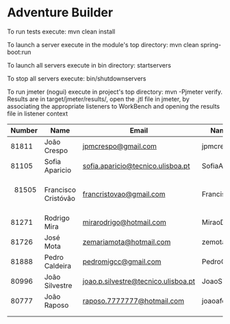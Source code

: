# Adventure Builder

To run tests execute: mvn clean install

To launch a server execute in the module's top directory: mvn clean spring-boot:run

To launch all servers execute in bin directory: startservers

To stop all servers execute: bin/shutdownservers

To run jmeter (nogui) execute in project's top directory: mvn -Pjmeter verify. Results are in target/jmeter/results/, open the .jtl file in jmeter, by associating the appropriate listeners to WorkBench and opening the results file in listener context


|   Number   |          Name           |            Email        |   Name GitHUb  | Module(s) |
| ---------- | ----------------------- | ----------------------- | ---------------| --------- |
|      81811 | João Crespo             | jpmcrespo@gmail.com     |  jpmcrespo     |  30Writes |
|   81105    | Sofia Aparicio          |sofia.aparicio@tecnico.ulisboa.pt|SofiaAparicio|100Reads|
|   81505    |   Francisco Cristóvão   | francristovao@gmail.com |FranciscoCristovao| 100Writes  |
|   81271    | Rodrigo Mira            | mirarodrigo@hotmail.com |MiraoDaSilva      | 100Writes  |
|   81726    |       José Mota         | zemariamota@hotmail.com |    zemota1     | 100Reads  |
|   81888    |Pedro Caldeira           | pedromigcc@gmail.com    |PedroCaldeira   | 100Writes |
|   80996    |João Silvestre           | joao.p.silvestre@tecnico.ulisboa.pt|JoaoSilvestre95|30Writes|
|   80777    |João Raposo              | raposo.7777777@hotmail.com | joaoafonsoraposo | 30Writes          |
|            |                         |                         |                |           |
|            |                         |                         |                |           |
